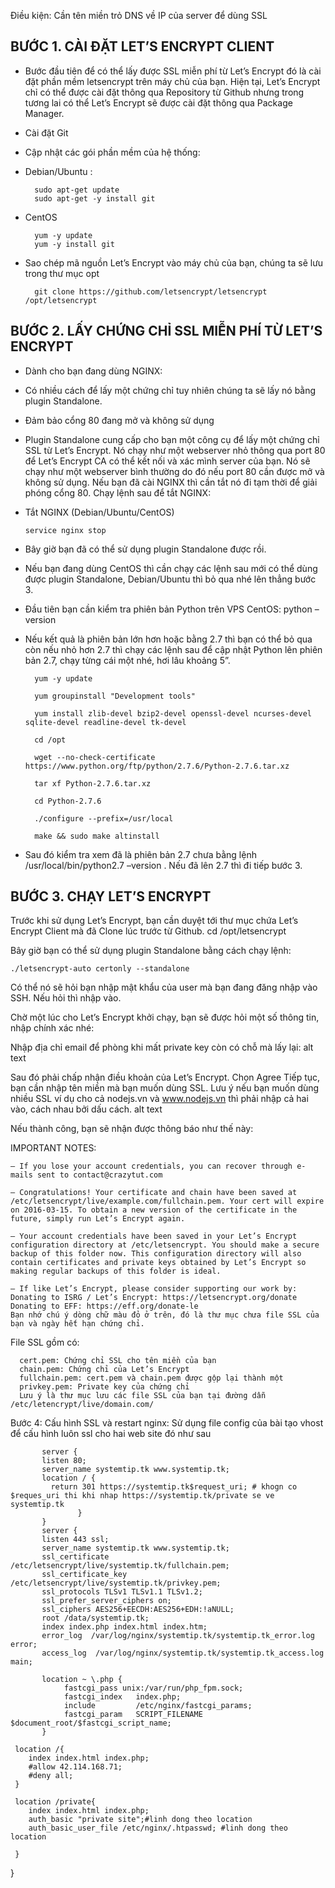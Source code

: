 Điều kiện: Cần tên miền trỏ DNS về IP của server để dùng SSL

## BƯỚC 1. CÀI ĐẶT LET’S ENCRYPT CLIENT

* Bước đầu tiên để có thể lấy được SSL miễn phí từ Let’s Encrypt đó là cài đặt phần mềm letsencrypt trên máy chủ của bạn. Hiện tại, Let’s Encrypt chỉ có thể được cài đặt thông qua Repository từ Github nhưng trong tương lai có thể Let’s Encrypt sẽ được cài đặt thông qua Package Manager.

* Cài đặt Git

* Cập nhật các gói phần mềm của hệ thống:

* Debian/Ubuntu :

        sudo apt-get update 
        sudo apt-get -y install git
        
* CentOS

        yum -y update
        yum -y install git

* Sao chép mã nguồn Let’s Encrypt vào máy chủ của bạn, chúng ta sẽ lưu trong thư mục opt

        git clone https://github.com/letsencrypt/letsencrypt /opt/letsencrypt

## BƯỚC 2. LẤY CHỨNG CHỈ SSL MIỄN PHÍ TỪ LET’S ENCRYPT

* Dành cho bạn đang dùng NGINX:

* Có nhiều cách để lấy một chứng chỉ tuy nhiên chúng ta sẽ lấy nó bằng plugin Standalone.

* Đảm bảo cổng 80 đang mở và không sử dụng

* Plugin Standalone cung cấp cho bạn một công cụ để lấy một chứng chỉ SSL từ Let’s Encrypt. Nó chạy như một webserver nhỏ thông qua port 80 để Let’s Encrypt CA có thể kết nối và xác mình server của bạn. Nó sẽ chạy như một webserver bình thường do đó nếu port 80 cần được mở và không sử dụng. Nếu bạn đã cài NGINX thì cần tắt nó đi tạm thời để giải phóng cổng 80. Chạy lệnh sau để tắt NGINX:

* Tắt NGINX (Debian/Ubuntu/CentOS)

      service nginx stop

* Bây giờ bạn đã có thể sử dụng plugin Standalone được rồi.

* Nếu bạn đang dùng CentOS thì cần chạy các lệnh sau mới có thể dùng được plugin Standalone, Debian/Ubuntu thì bỏ qua nhé lên thẳng bước 3.

* Đầu tiên bạn cần kiểm tra phiên bản Python trên VPS CentOS: python –version
* Nếu kết quả là phiên bản lớn hơn hoặc bằng 2.7 thì bạn có thể bỏ qua còn nếu nhỏ hơn 2.7 thì chạy các lệnh sau để cập nhật Python lên phiên bản 2.7, chạy từng cái một nhé, hơi lâu khoảng 5”.

        yum -y update

        yum groupinstall "Development tools"

        yum install zlib-devel bzip2-devel openssl-devel ncurses-devel sqlite-devel readline-devel tk-devel

        cd /opt

        wget --no-check-certificate https://www.python.org/ftp/python/2.7.6/Python-2.7.6.tar.xz

        tar xf Python-2.7.6.tar.xz 

        cd Python-2.7.6

        ./configure --prefix=/usr/local

        make && sudo make altinstall

* Sau đó kiểm tra xem đã là phiên bản 2.7 chưa bằng lệnh /usr/local/bin/python2.7 –version . Nếu đã lên 2.7 thì đi tiếp bước 3.

## BƯỚC 3. CHẠY LET’S ENCRYPT

Trước khi sử dụng Let’s Encrypt, bạn cần duyệt tới thư mục chứa Let’s Encrypt Client mà đã Clone lúc trước từ Github.
      cd /opt/letsencrypt

Bây giờ bạn có thể sử dụng plugin Standalone bằng cách chạy lệnh:

    ./letsencrypt-auto certonly --standalone

Có thể nó sẽ hỏi bạn nhập mật khẩu của user mà bạn đang đăng nhập vào SSH. Nếu hỏi thì nhập vào.

Chờ một lúc cho Let’s Encrypt khởi chạy, bạn sẽ được hỏi một số thông tin, nhập chính xác nhé:

Nhập địa chỉ email để phòng khi mất private key còn có chỗ mà lấy lại:
alt text

Sau đó phải chấp nhận điều khoản của Let’s Encrypt. Chọn Agree
Tiếp tục, bạn cần nhập tên miền mà bạn muốn dùng SSL. Lưu ý nếu bạn muốn dùng nhiều SSL ví dụ cho cả nodejs.vn và www.nodejs.vn thì phải nhập cả hai vào, cách nhau bởi dấu cách.
alt text

Nếu thành công, bạn sẽ nhận được thông báo như thế này:

IMPORTANT NOTES:

    – If you lose your account credentials, you can recover through e-mails sent to contact@crazytut.com

    – Congratulations! Your certificate and chain have been saved at /etc/letsencrypt/live/example.com/fullchain.pem. Your cert will expire on 2016-03-15. To obtain a new version of the certificate in the future, simply run Let’s Encrypt again.

    – Your account credentials have been saved in your Let’s Encrypt configuration directory at /etc/letsencrypt. You should make a secure backup of this folder now. This configuration directory will also contain certificates and private keys obtained by Let’s Encrypt so making regular backups of this folder is ideal.

    – If like Let’s Encrypt, please consider supporting our work by: Donating to ISRG / Let’s Encrypt: https://letsencrypt.org/donate Donating to EFF: https://eff.org/donate-le
    Bạn nhớ chú ý dòng chữ màu đỏ ở trên, đó là thư mục chưa file SSL của bạn và ngày hết hạn chứng chỉ.

File SSL gồm có:

      cert.pem: Chứng chỉ SSL cho tên miền của bạn
      chain.pem: Chứng chỉ của Let’s Encrypt
      fullchain.pem: cert.pem và chain.pem được gộp lại thành một
      privkey.pem: Private key của chứng chỉ
      Lưu ý là thư mục lưu các file SSL của bạn tại đường dẫn /etc/letencrypt/live/domain.com/
Bước 4: Cấu hình SSL và restart nginx:
Sử dụng file config của bài tạo vhost để cấu hình luôn ssl cho hai web site đó như sau

           server { 
           listen 80; 
           server_name systemtip.tk www.systemtip.tk;
           location / { 
             return 301 https://systemtip.tk$request_uri; # khogn co $reques_uri thi khi nhap https://systemtip.tk/private se ve systemtip.tk
                   } 
           } 
           server { 
           listen 443 ssl;
           server_name systemtip.tk www.systemtip.tk;
           ssl_certificate /etc/letsencrypt/live/systemtip.tk/fullchain.pem;
           ssl_certificate_key /etc/letsencrypt/live/systemtip.tk/privkey.pem;
           ssl_protocols TLSv1 TLSv1.1 TLSv1.2; 
           ssl_prefer_server_ciphers on; 
           ssl_ciphers AES256+EECDH:AES256+EDH:!aNULL; 
           root /data/systemtip.tk; 
           index index.php index.html index.htm; 
           error_log  /var/log/nginx/systemtip.tk/systemtip.tk_error.log error;
           access_log  /var/log/nginx/systemtip.tk/systemtip.tk_access.log  main;
       
           location ~ \.php {
                fastcgi_pass unix:/var/run/php_fpm.sock;
                fastcgi_index   index.php;
                include         /etc/nginx/fastcgi_params;
                fastcgi_param   SCRIPT_FILENAME $document_root/$fastcgi_script_name; 
           }

     location /{
        index index.html index.php;
        #allow 42.114.168.71;
        #deny all;
     }

     location /private{
        index index.html index.php;
        auth_basic "private site";#linh dong theo location
        auth_basic_user_file /etc/nginx/.htpasswd; #linh dong theo location

     }

}

